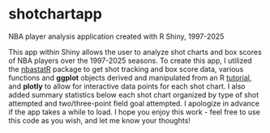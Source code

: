 # shotchartapp
NBA player analysis application created with R Shiny, 1997-2025

This app within Shiny allows the user to analyze shot charts and box scores of NBA players over the 1997-2025 seasons. To create this app, I utilized the [nbastatR](https://www.rdocumentation.org/packages/nbastatR/versions/0.1.12020301) package to get shot tracking and box score data, various functions and **ggplot** objects derived and manipulated from an R [tutorial](https://github.com/DomSamangy/R_Tutorials/blob/main/1_Shot_Chart_Tutorial.Rmd), and **plotly** to allow for interactive data points for each shot chart. I also added summary statistics below each shot chart organized by type of shot attempted and two/three-point field goal attempted. I apologize in advance if the app takes a while to load. I hope you enjoy this work - feel free to use this code as you wish, and let me know your thoughts!
